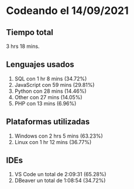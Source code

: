 # Codeando el 14/09/2021

## Tiempo total
3 hrs 18 mins.

## Lenguajes usados
1. SQL con 1 hr 8 mins (34.72%)
1. JavaScript con 59 mins (29.81%)
1. Python con 28 mins (14.46%)
1. Other con 27 mins (14.05%)
1. PHP con 13 mins (6.96%)

## Plataformas utilizadas
1. Windows con 2 hrs 5 mins (63.23%)
1. Linux con 1 hr 12 mins (36.77%)

## IDEs
1. VS Code un total de 2:09:31 (65.28%)
1. DBeaver un total de 1:08:54 (34.72%)
